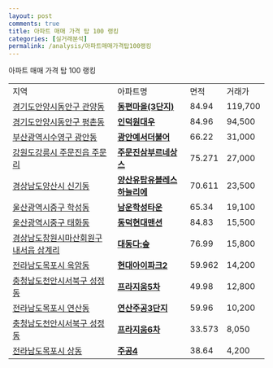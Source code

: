```yaml
---
layout: post
comments: true
title: 아파트 매매 가격 탑 100 랭킹
categories: [실거래분석]
permalink: /analysis/아파트매매가격탑100랭킹
---
```


아파트 매매 가격 탑 100 랭킹

<table>
  <tr>
    <td>지역</td>
    <td>아파트명</td>
    <td>면적</td>
    <td>거래가</td>
  </tr>

  <tr>
    <td><a href="/apt/경기도안양시동안구관양동">경기도안양시동안구 관양동</a></td>
    <td style="font-weight: bold;"><a href="https://search.naver.com/search.naver?query=관양동 동편마을(3단지)">동편마을(3단지)</a></td>
    <td>84.94</td>
    <td>119,700</td>
  </tr>

  <tr>
    <td><a href="/apt/경기도안양시동안구평촌동">경기도안양시동안구 평촌동</a></td>
    <td style="font-weight: bold;"><a href="https://search.naver.com/search.naver?query=평촌동 인덕원대우">인덕원대우</a></td>
    <td>84.96</td>
    <td>94,500</td>
  </tr>

  <tr>
    <td><a href="/apt/부산광역시수영구광안동">부산광역시수영구 광안동</a></td>
    <td style="font-weight: bold;"><a href="https://search.naver.com/search.naver?query=광안동 광안예서더불어">광안예서더불어</a></td>
    <td>66.22</td>
    <td>31,000</td>
  </tr>

  <tr>
    <td><a href="/apt/강원도강릉시주문진읍 주문리">강원도강릉시 주문진읍 주문리</a></td>
    <td style="font-weight: bold;"><a href="https://search.naver.com/search.naver?query=주문진읍 주문리 주문진삼부르네상스">주문진삼부르네상스</a></td>
    <td>75.271</td>
    <td>27,000</td>
  </tr>

  <tr>
    <td><a href="/apt/경상남도양산시신기동">경상남도양산시 신기동</a></td>
    <td style="font-weight: bold;"><a href="https://search.naver.com/search.naver?query=신기동 양산유탑유블레스하늘리에">양산유탑유블레스하늘리에</a></td>
    <td>70.611</td>
    <td>23,500</td>
  </tr>

  <tr>
    <td><a href="/apt/울산광역시중구학성동">울산광역시중구 학성동</a></td>
    <td style="font-weight: bold;"><a href="https://search.naver.com/search.naver?query=학성동 남운학성타운">남운학성타운</a></td>
    <td>65.34</td>
    <td>19,100</td>
  </tr>

  <tr>
    <td><a href="/apt/울산광역시중구태화동">울산광역시중구 태화동</a></td>
    <td style="font-weight: bold;"><a href="https://search.naver.com/search.naver?query=태화동 동덕현대맨션">동덕현대맨션</a></td>
    <td>84.83</td>
    <td>15,500</td>
  </tr>

  <tr>
    <td><a href="/apt/경상남도창원시마산회원구내서읍 삼계리">경상남도창원시마산회원구 내서읍 삼계리</a></td>
    <td style="font-weight: bold;"><a href="https://search.naver.com/search.naver?query=내서읍 삼계리 대동다:숲">대동다:숲</a></td>
    <td>76.99</td>
    <td>15,800</td>
  </tr>

  <tr>
    <td><a href="/apt/전라남도목포시옥암동">전라남도목포시 옥암동</a></td>
    <td style="font-weight: bold;"><a href="https://search.naver.com/search.naver?query=옥암동 현대아이파크2">현대아이파크2</a></td>
    <td>59.962</td>
    <td>14,200</td>
  </tr>

  <tr>
    <td><a href="/apt/충청남도천안시서북구성정동">충청남도천안시서북구 성정동</a></td>
    <td style="font-weight: bold;"><a href="https://search.naver.com/search.naver?query=성정동 프라지움5차">프라지움5차</a></td>
    <td>49.98</td>
    <td>12,800</td>
  </tr>

  <tr>
    <td><a href="/apt/전라남도목포시연산동">전라남도목포시 연산동</a></td>
    <td style="font-weight: bold;"><a href="https://search.naver.com/search.naver?query=연산동 연산주공3단지">연산주공3단지</a></td>
    <td>59.96</td>
    <td>10,200</td>
  </tr>

  <tr>
    <td><a href="/apt/충청남도천안시서북구성정동">충청남도천안시서북구 성정동</a></td>
    <td style="font-weight: bold;"><a href="https://search.naver.com/search.naver?query=성정동 프라지움6차">프라지움6차</a></td>
    <td>33.573</td>
    <td>8,050</td>
  </tr>

  <tr>
    <td><a href="/apt/전라남도목포시상동">전라남도목포시 상동</a></td>
    <td style="font-weight: bold;"><a href="https://search.naver.com/search.naver?query=상동 주공4">주공4</a></td>
    <td>38.64</td>
    <td>4,200</td>
  </tr>

</table>

